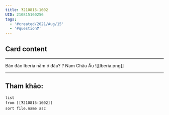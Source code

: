 ```yaml
---
title: ❓210815-1602
UID: 210815160256
tags:
  - '#created/2021/Aug/15'
  - '#question❓'
---
```


## Card content
---

Bán đảo Iberia nằm ở đâu?
?
Nam Châu Âu
![[Iberia.png]]
<!--SR:!2021-08-18,3,250-->

---

## Tham khảo:
```dataview
list
from [[❓210815-1602]]
sort file.name asc
```
